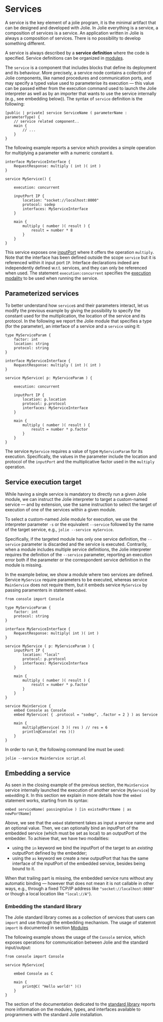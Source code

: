 # Services
A service is the key element of a jolie program, it is the minimal artifact that can be designed and developed with Jolie. In Jolie everything is a service, a composition of services is a service. An application written in Jolie is always a composition of services. There is no possibility to develop something different.

A service is always described by a **service definition** where the code is specified. Service definitions can be organized in [modules](modules.html).

The `service` is a component that includes blocks that define its deployment and its behaviour. More precisely, a service node contains a collection of Jolie components, like named procedures and communication ports, and may specify a typed value used to parameterise its execution &mdash; this value can be passed either from the execution command used to launch the Jolie interpreter as well as by an importer that wants to use the service internally (e.g., see embedding below)). The syntax of `service` definition is the following:

```jolie
[public | private] service ServiceName ( parameterName : parameterType) {
	// service related component..
	main {
		// ...
	}
}
```

The following example reports a service which provides a simple operation for multiplying a parameter with a numeric constant `8`.

```jolie
interface MyServiceInterface {
	RequestResponse: multiply ( int )( int )
}

service MyService() {
	
	execution: concurrent
	
	inputPort IP {
		location: "socket://localhost:8000"
		protocol: sodep
		interfaces: MyServiceInterface
	}

	main {
		multiply ( number )( result ) {
			result = number * 8
		}
	}
}
```

This service exposes one [inputPort](./basics/ports.html) where it offers the operation `multiply`. Note that the interface has been defined outside the scope `service` but it is referenced within it input port `IP`. Interface declarations indeed are independently defined w.r.t. services, and they can only be referenced when used. The statement `execution:concurrent` specifies the [execution modality](./processes.html) to be used when running the service.

## Parameterized services
To better understand how `service`s and their parameters interact, let us modify the previous example by giving the possibility to specify the constant used for the multiplication, the location of the service and its protocol. In the following we report the Jolie module that specifies a type (for the parameter), an interface of a service and a `service` using it:

```jolie
type MyServiceParam {
	factor: int
	location: string
	protocol: string
}

interface MyServiceInterface {
	RequestResponse: multiply ( int )( int )
}

service MyService( p: MyServiceParam ) {
	
	execution: concurrent
	
	inputPort IP {
		location: p.location
		protocol: p.protocol
		interfaces: MyServiceInterface
	}

	main {
		multiply ( number )( result ) {
			result = number * p.factor
		}
	}
}
```

The service `MyService` requires a value of type `MyServiceParam` for its execution. Specifically, the values in the parameter include the location and protocol of the `inputPort` and the multiplicative factor used in the `multiply` operation.


## Service execution target

While having a single service is mandatory to directly run a given Jolie module, we can instruct the Jolie interpreter to target a custom-named service &mdash; and by extension, use the same instruction to select the target of execution of one of the services within a given module.

To select a custom-named Jolie module for execution, we use the interpreter parameter `-s` or the equivalent `--service` followed by the name of the target service, e.g.,  `jolie --service myService`.

Specifically, if the targeted module has only one service definition, the `--service` parameter is discarded and the service is executed.
Contrarily, when a module includes multiple service definitions, the Jolie interpreter requires the definition of the `--service` parameter, reporting an execution error both if the parameter or the correspondent service definition in the module is missing.

In the example below, we show a module where two services are defined. Service `MyService` require parameters to be executed, whereas service `MainService` does not require them, but it embeds service `MyService` by passing paramenters in statement `embed`.

```jolie
from console import Console 

type MyServiceParam {
	factor: int
	protocol: string
}

interface MyServiceInterface {
	RequestResponse: multiply( int )( int )
}

service MyService ( p: MyServiceParam ) {
	inputPort IP {
		location: "local"
		protocol: p.protocol
		interfaces: MyServiceInterface
	}
	
	main {
		multiply ( number )( result ) {
			result = number * p.factor
		}
	}
}

service MainService {
	embed Console as Console
	embed MyService( { .protocol = "sodep", .factor = 2 } ) as Service

	main {
		multiply@Service( 3 )( res ) // res = 6
		println@Console( res )()
	}
}
```

In order to run it, the following command line must be used:

```
jolie --service MainService script.ol

```

## Embedding a service

As seen in the closing example of the previous section, the `MainService` service internally launched the execution of another service (`MyService`) by `embed`ding it. 
In this section we explain in more details how the `embed` statement works, starting from its syntax:

```
embed serviceName( passingValue ) [in existedPortName | as newPortName]
```

Above, we see that the `embed` statement takes as input a service name and an optional value.
Then, we can optionally bind an inputPort of the embedded service (which must be set as local) to an outputPort of the embedder.
To achieve that, we have two modalities:

- using the `in` keyword we bind the inputPort of the target to an _existing_ outputPort defined by the embedder;
- using the `as` keyword we create a new outputPort that has the same interface of the inputPort of the embedded service, besides being bound to it.

When that trailing part is missing, the embedded service runs without any automatic binding &mdash; however that does not mean it is not callable in other ways, e.g., through a fixed TCP/IP address like `"socket://localhost:8080"` or though a local location like `"local://A"`).

### Embedding the standard library

The Jolie standard library comes as a collection of services that users can `import` and use through the embedding mechanism. The usage of statemnt `import` is documented in section [Modules](modules.html)

The following example shows the usage of the `Console` service, which exposes operations for communication between Jolie and the standard input/output:

```jolie
from console import Console

service MyService{
	
	embed Console as C
	
	main {
		print@C( "Hello world!" )()
	}
}
```

The section of the documentation dedicated to the [standard library](../standard-library-api/) reports more information on the modules, types, and interfaces available to programmers with the standard Jolie installation.

